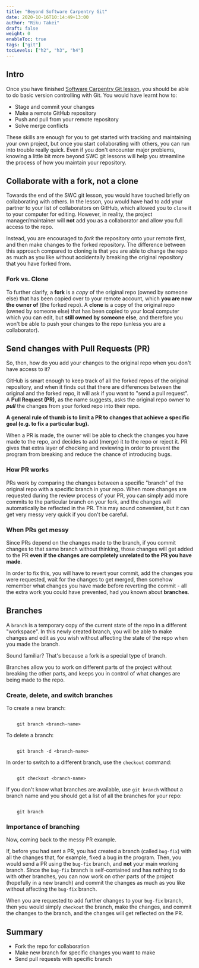 ```yaml
---
title: "Beyond Software Carpentry Git"
date: 2020-10-16T10:14:49+13:00
author: "Riku Takei"
draft: false
weight: 0
enableToc: true
tags: ["git"]
tocLevels: ["h2", "h3", "h4"]
---
```


## Intro

Once you have finished [Software Carpentry Git lesson](http://swcarpentry.github.io/git-novice/), you should be able to do basic version controlling with Git. You would have learnt how to:
- Stage and commit your changes
- Make a remote GitHub repository
- Push and pull from your remote repository
- Solve merge conflicts

These skills are enough for you to get started with tracking and maintaining your own project, but once you start collaborating with others, you can run into trouble really quick. Even if you don't encounter major problems, knowing a little bit more beyond SWC git lessons will help you streamline the process of how you maintain your repository.

## Collaborate with a fork, not a clone

Towards the end of the SWC git lesson, you would have touched briefly on collaborating with others. In the lesson, you would have had to add your partner to your list of collaborators on GitHub, which allowed you to `clone` it to your computer for editing. However, in reality, the project manager/maintainer will **not** add you as a collaborator and allow you full access to the repo.


Instead, you are encouraged to _fork_ the repository onto your remote first, and then make changes to the forked repository. The difference between this approach compared to cloning is that you are able to change the repo as much as you like without accidentally breaking the original repository that you have forked from.

### Fork vs. Clone

To further clarify, a **fork** is a _copy_ of the original repo (owned by someone else) that has been copied over to your remote account, which **you are now the owner of** (the forked repo). A **clone** is a copy of the original repo (owned by someone else) that has been copied to your local computer which you can edit, but **still owned by someone else**, and therefore you won't be able to push your changes to the repo (unless you are a collaborator).

## Send changes with Pull Requests (PR)

So, then, how do you add your changes to the original repo when you don't have access to it?

GitHub is smart enough to keep track of all the forked repos of the original repository, and when it finds out that there are differences between the original and the forked repo, it will ask if you want to "send a pull request". A **Pull Request (PR)**, as the name suggests, asks the original repo owner to **_pull_** the changes from your forked repo into their repo.

**A general rule of thumb is to limit a PR to changes that achieve a specific goal (e.g. to fix a particular bug).**

When a PR is made, the owner will be able to check the changes you have made to the repo, and decides to add (merge) it to the repo or reject it. PR gives that extra layer of checking and reviewing in order to prevent the program from breaking and reduce the chance of introducing bugs.

### How PR works

PRs work by comparing the changes between a specific "branch" of the original repo with a specific branch in your repo. When more changes are requested during the review process of your PR, you can simply add more commits to the particular branch on your fork, and the changes will automatically be reflected in the PR. This may sound convenient, but it can get very messy very quick if you don't be careful.

### When PRs get messy

Since PRs depend on the changes made to the branch, if you commit changes to that same branch without thinking, those changes will get added to the PR **even if the changes are completely unrelated to the PR you have made**.

In order to fix this, you will have to revert your commit, add the changes you were requested, wait for the changes to get merged, then somehow remember what changes you have made before reverting the commit - all the extra work you could have prevented, had you known about **branches**.

## Branches

A `branch` is a temporary copy of the current state of the repo in a different "workspace". In this newly created branch, you will be able to make changes and edit as you wish without affecting the state of the repo when you made the branch.

Sound familiar? That's because a fork is a special type of branch.

Branches allow you to work on different parts of the project without breaking the other parts, and keeps you in control of what changes are being made to the repo.

### Create, delete, and switch branches

To create a new branch:

```{bash}

	git branch <branch-name>

```

To delete a branch:

```{bash}

	git branch -d <branch-name>

```

In order to switch to a different branch, use the `checkout` command:

```{bash}

	git checkout <branch-name>

```

If you don't know what branches are available, use `git branch` without a branch name and you should get a list of all the branches for your repo:

```{bash}

	git branch

```

### Importance of branching

Now, coming back to the messy PR example.

If, before you had sent a PR, you had created a branch (called `bug-fix`) with all the changes that, for example, fixed a bug in the program. Then, you would send a PR using the `bug-fix` branch, and **not** your main working branch. Since the `bug-fix` branch is self-contained and has nothing to do with other branches, you can now work on other parts of the project (hopefully in a new branch) and commit the changes as much as you like without affecting the `bug-fix` branch.

When you are requested to add further changes to your `bug-fix` branch, then you would simply `checkout` the branch, make the changes, and commit the changes to the branch, and the changes will get reflected on the PR.

## Summary

- Fork the repo for collaboration
- Make new branch for specific changes you want to make
- Send pull requests with specific branch

